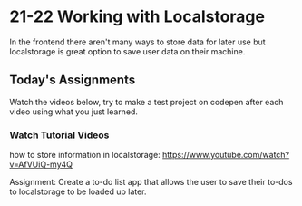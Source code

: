 # 21-22 Working with Localstorage

In the frontend there aren't many ways to store data for later use but localstorage is great option to save user data on their machine.

## Today's Assignments

Watch the videos below, try to make a test project on codepen after each video using what you just learned.

### Watch Tutorial Videos

how to store information in localstorage: https://www.youtube.com/watch?v=AfVUiQ-my4Q


Assignment: Create a to-do list app that allows the user to save their to-dos to localstorage to be loaded up later.
